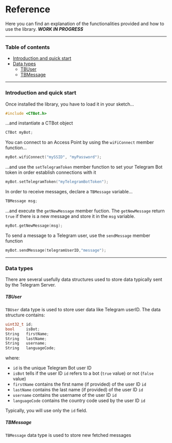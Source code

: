 # Reference
Here you can find an explanation of the functionalities provided and how to use the library.
_**WORK IN PROGRESS**_
___
### Table of contents
+ [Introduction and quick start](#introduction-and-quick.start)
+ [Data types](#data-types)
  + [TBUser](#tbuser)
  + [TBMessage](#tbmessage)
___
### Introduction and quick start
Once installed the library, you have to load it in your sketch...
```c++
#include <CTBot.h>
```
...and instantiate a CTBot object
```c++
CTBot myBot;
```
You can connect to an Access Point by using the `wiFiConnect` member function...
```c++
myBot.wifiConnect("mySSID", "myPassword");
```
...and use the `setTelegramToken` member function to set your Telegram Bot token in order establish connections with it
```c++
myBot.setTelegramToken("myTelegramBotToken");
```
In order to receive messages, declare a `TBMessage` variable...
```c++
TBMessage msg;
```
...and execute the `getNewMessage` member fuction. 
The `getNewMessage` return `true` if there is a new message and store it in the `msg` variable.
```c++
myBot.getNewMessage(msg);
```
To send a message to a Telegram user, use the `sendMessage` member function
```c++
myBot.sendMessage(telegramUserID,"message");
```
___
### Data types
There are several usefully data structures used to store data typically sent by the Telegram Server.
##### TBUser
`TBUser` data type is used to store user data like Telegram userID. The data structure contains:
```c++
uint32_t id;
bool     isBot;
String   firstName;
String   lastName;
String   username;
String   languageCode;
```
where:
+ `id` is the unique Telegram Bot user ID
+ `isBot` tells if the user ID `id` refers to a bot (`true` value) or not (`false ` value)
+ `firstName` contains the first name (if provided) of the user ID `id`
+ `lastName` contains the last name (if provided) of the user ID `id`
+ `username` contains the username of the user ID `id`
+ `languageCode` contains the country code used by the user ID `id`

Typically, you will use only the `id` field.
##### TBMessage
`TBMessage` data type is used to store new fetched messages 
